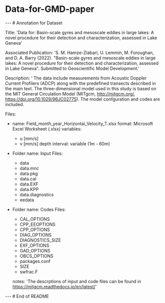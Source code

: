 # Data-for-GMD-paper
--- # Annotation for Dataset

Title: 'Data for: Basin-scale gyres and mesoscale eddies in large lakes: A novel procedure for their detection and characterization, assessed in Lake Geneva'

Associated Publication: 'S. M. Hamze-Ziabari, U. Lemmin, M. Foroughan, and D. A. Barry (2022). "Basin-scale gyres and mesoscale eddies in large lakes: A novel procedure for their detection and characterization, assessed in Lake Geneva". Submitted to Geoscientific Model Development.'

Description: ' The data include measurements from Acoustic Doppler Current Profilers (ADCP) along with the predefined transects described in the main text.
The three-dimensional model used in this study is based on the MIT General Circulation Model (MITgcm, http://mitgcm.org/, https://doi.org/10.1029/96JC02775). The model confguration and codes are included. 



Files: 
  - name: Field_month_year_Horizontal_Velocity_T.xlsx
    format: Microsoft Excel Worksheet (.xlsx)
    variables: 
      - u [mm/s]
      - v [mm/s]
    depth interval: variable (1m - 60m)

  - Folder name: Input 
    Files: 
      - data
      - data.mnc
      - data.pkg
      - data.cal
      - data.EXF
      - data.KPP
      - data.diagnostics
      - eedata

  - Folder name: Codes
    Files: 
      - CAL_OPTIONS
      - CPP_EEOPTIONS
      - CPP_OPTIONS
      - DIAG_OPTIONS
      - DIAGNOSTICS_SIZE
      - EXF_OPTIONS
      - GAD_OPTIONS
      - OBCS_OPTIONS
      - packages.conf
      - SIZE
      - swfrac.F

    notes: 'The descrptions of input and code files can be found in https://mitgcm.readthedocs.io/en/latest/'


--- # End of README
